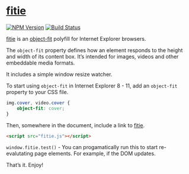 # [fitie]

[![NPM Version][npm-img]][npm] [![Build Status][ci-img]][ci]

[fitie] is an [object-fit] polyfill for Internet Explorer browsers.

The `object-fit` property defines how an element responds to the height and width of its content box. It’s intended for images, videos and other embeddable media formats.

It includes a simple window resize watcher.

To start using `object-fit` in Internet Explorer 8 - 11, add an `object-fit` property to your CSS file.

```css
img.cover, video.cover {
	object-fit: cover;
}
```

Then, somewhere in the document, include a link to [fitie].

```html
<script src="fitie.js"></script>
```

`window.fitie.test()` - You can progamatically run this to start re-evalutating page elements. For example, if the DOM updates.

That’s it. Enjoy!

[ci]:      https://travis-ci.org/jonathantneal/fitie
[ci-img]:  https://img.shields.io/travis/jonathantneal/fitie.svg
[npm]:     https://www.npmjs.com/package/fitie
[npm-img]: https://img.shields.io/npm/v/fitie.svg

[fitie]:      https://github.com/jonathantneal/fitie
[object-fit]: http://www.w3.org/TR/css3-images/#the-object-fit
